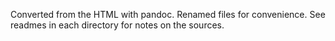 Converted from the HTML with pandoc.
Renamed files for convenience.
See readmes in each directory for notes on the sources.
